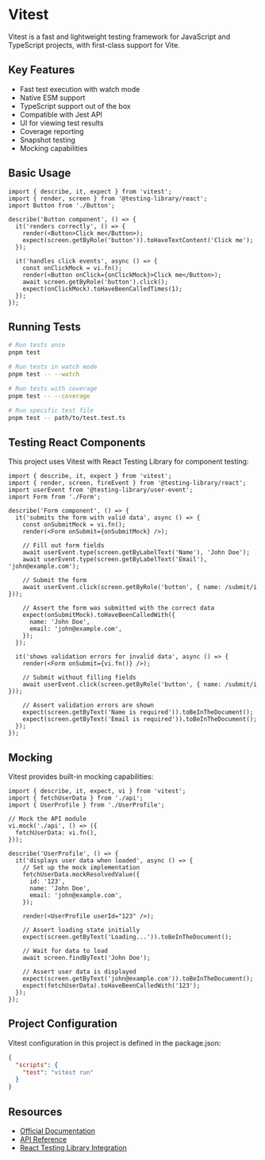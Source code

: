 # Vitest

Vitest is a fast and lightweight testing framework for JavaScript and TypeScript projects, with first-class support for Vite.

## Key Features

- Fast test execution with watch mode
- Native ESM support
- TypeScript support out of the box
- Compatible with Jest API
- UI for viewing test results
- Coverage reporting
- Snapshot testing
- Mocking capabilities

## Basic Usage

```tsx
import { describe, it, expect } from 'vitest';
import { render, screen } from '@testing-library/react';
import Button from './Button';

describe('Button component', () => {
  it('renders correctly', () => {
    render(<Button>Click me</Button>);
    expect(screen.getByRole('button')).toHaveTextContent('Click me');
  });

  it('handles click events', async () => {
    const onClickMock = vi.fn();
    render(<Button onClick={onClickMock}>Click me</Button>);
    await screen.getByRole('button').click();
    expect(onClickMock).toHaveBeenCalledTimes(1);
  });
});
```

## Running Tests

```bash
# Run tests once
pnpm test

# Run tests in watch mode
pnpm test -- --watch

# Run tests with coverage
pnpm test -- --coverage

# Run specific test file
pnpm test -- path/to/test.test.ts
```

## Testing React Components

This project uses Vitest with React Testing Library for component testing:

```tsx
import { describe, it, expect } from 'vitest';
import { render, screen, fireEvent } from '@testing-library/react';
import userEvent from '@testing-library/user-event';
import Form from './Form';

describe('Form component', () => {
  it('submits the form with valid data', async () => {
    const onSubmitMock = vi.fn();
    render(<Form onSubmit={onSubmitMock} />);

    // Fill out form fields
    await userEvent.type(screen.getByLabelText('Name'), 'John Doe');
    await userEvent.type(screen.getByLabelText('Email'), 'john@example.com');

    // Submit the form
    await userEvent.click(screen.getByRole('button', { name: /submit/i }));

    // Assert the form was submitted with the correct data
    expect(onSubmitMock).toHaveBeenCalledWith({
      name: 'John Doe',
      email: 'john@example.com',
    });
  });

  it('shows validation errors for invalid data', async () => {
    render(<Form onSubmit={vi.fn()} />);

    // Submit without filling fields
    await userEvent.click(screen.getByRole('button', { name: /submit/i }));

    // Assert validation errors are shown
    expect(screen.getByText('Name is required')).toBeInTheDocument();
    expect(screen.getByText('Email is required')).toBeInTheDocument();
  });
});
```

## Mocking

Vitest provides built-in mocking capabilities:

```tsx
import { describe, it, expect, vi } from 'vitest';
import { fetchUserData } from './api';
import { UserProfile } from './UserProfile';

// Mock the API module
vi.mock('./api', () => ({
  fetchUserData: vi.fn(),
}));

describe('UserProfile', () => {
  it('displays user data when loaded', async () => {
    // Set up the mock implementation
    fetchUserData.mockResolvedValue({
      id: '123',
      name: 'John Doe',
      email: 'john@example.com',
    });

    render(<UserProfile userId="123" />);

    // Assert loading state initially
    expect(screen.getByText('Loading...')).toBeInTheDocument();

    // Wait for data to load
    await screen.findByText('John Doe');

    // Assert user data is displayed
    expect(screen.getByText('john@example.com')).toBeInTheDocument();
    expect(fetchUserData).toHaveBeenCalledWith('123');
  });
});
```

## Project Configuration

Vitest configuration in this project is defined in the package.json:

```json
{
  "scripts": {
    "test": "vitest run"
  }
}
```

## Resources

- [Official Documentation](https://vitest.dev/)
- [API Reference](https://vitest.dev/api/)
- [React Testing Library Integration](https://vitest.dev/guide/ui-testing.html#react-testing-library)
